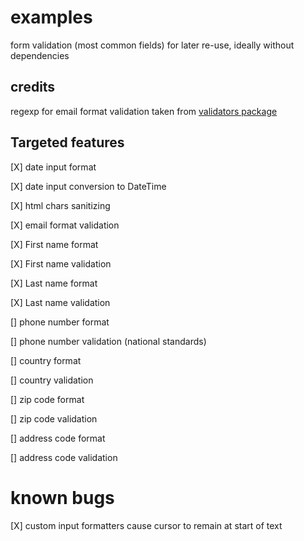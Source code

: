 # examples

form validation (most common fields) for later re-use, ideally without dependencies

## credits
regexp for email format validation taken from [validators package](https://pub.dev/packages/validators)

## Targeted features

[X] date input format

[X] date input conversion to DateTime

[X] html chars sanitizing

[X] email format validation

[X] First name format 

[X] First name validation

[X] Last name format
 
[X] Last name validation

[] phone number format

[] phone number validation (national standards)

[] country format

[] country validation

[] zip code format

[] zip code validation

[] address code format

[] address code validation

# known bugs 

[X] custom input formatters cause cursor to remain at start of text

